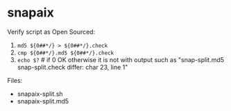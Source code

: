 # snapaix

Verify script as Open Sourced:
1. `md5 ${0##*/} > ${0##*/}.check`
1. `cmp ${0##*/}.md5 ${0##*/}.check` 
1. `echo $?` # if 0 OK otherwise it is not with output such as "snap-split.md5 snap-split.check differ: char 23, line 1"

Files:
* snapaix-split.sh
* snapaix-split.md5
